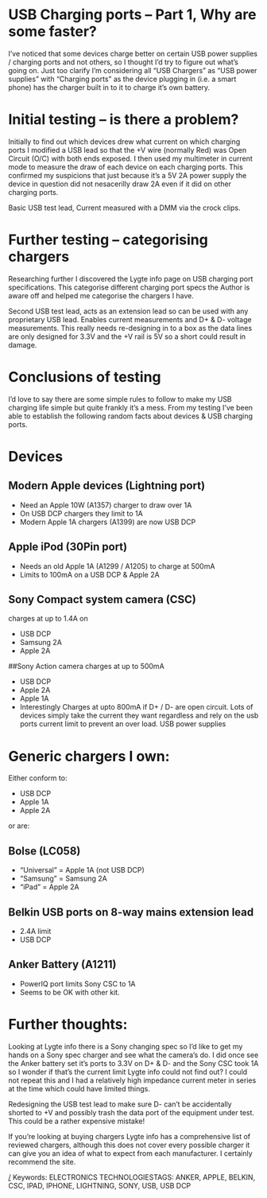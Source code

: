 USB Charging ports – Part 1, Why are some faster?
===
I’ve noticed that some devices charge better on certain USB power supplies / charging ports and not others, so I thought I’d try to figure out what’s going on. Just too clarify I’m considering all “USB Chargers” as “USB power supplies” with “Charging ports” as the device plugging in (i.e. a smart phone) has the charger built in to it to charge it’s own battery.

# Initial testing – is there a problem?
Initially to find out which devices drew what current on which charging ports I modified a USB lead so that the +V wire (normally Red) was Open Circuit (O/C) with both ends exposed. I then used my multimeter in current mode to measure the draw of each device on each charging ports. This confirmed my suspicions that just because it’s a 5V 2A power supply the device in question did not nesacerilly draw 2A even if it did on other charging ports.


Basic USB test lead, Current measured with a DMM via the crock clips.

# Further testing – categorising chargers
Researching further I discovered the Lygte info page on USB charging port specifications. This categorise different charging port specs the Author is aware off and helped me categorise the chargers I have.

Second USB test lead, acts as an extension lead so can be used with any proprietary USB lead. Enables current measurements and D+ & D- voltage measurements. This really needs re-designing in to a box as the data lines are only designed for 3.3V and the +V rail is 5V so a short could result in damage.

# Conclusions of testing
I’d love to say there are some simple rules to follow to make my USB charging life simple but quite frankly it’s a mess. From my testing I’ve been able to establish the following random facts about devices & USB charging ports.

# Devices

## Modern Apple devices (Lightning port)
* Need an Apple 10W (A1357) charger to draw over 1A
* On USB DCP chargers they limit to 1A
* Modern Apple 1A chargers (A1399) are now USB DCP

## Apple iPod (30Pin port)
* Needs an old Apple 1A (A1299 / A1205) to charge at 500mA
* Limits to 100mA on a USB DCP & Apple 2A

## Sony Compact system camera (CSC)
charges at up to 1.4A on 
* USB DCP
* Samsung 2A
* Apple 2A

##Sony Action camera
charges at up to 500mA
* USB DCP
* Apple 2A
* Apple 1A
* Interestingly Charges at upto 800mA if D+ / D- are open circuit.
Lots of devices simply take the current they want regardless and rely on the usb ports current limit to prevent an over load.
USB power supplies

# Generic chargers I own:
Either conform to:
* USB DCP
* Apple 1A
* Apple 2A

or are:

## Bolse (LC058)
* “Universal” = Apple 1A (not USB DCP)
* “Samsung” = Samsung 2A
* “iPad” = Apple 2A

## Belkin USB ports on 8-way mains extension lead
* 2.4A limit
* USB DCP

## Anker Battery (A1211)
* PowerIQ port limits Sony CSC to 1A
* Seems to be OK with other kit.

# Further thoughts:
Looking at Lygte info there is a Sony changing spec so I’d like to get my hands on a Sony spec charger and see what the camera’s do. I did once see the Anker battery set it’s ports to 3.3V on D+ & D- and the Sony CSC took 1A so I wonder if that’s the current limit Lygte info could not find out? I could not repeat this and I had a relatively high impedance current meter in series at the time which could have limited things.

Redesigning the USB test lead to make sure D- can’t be accidentally shorted to +V and possibly trash the data port of the equipment under test. This could be a rather expensive mistake!

If you’re looking at buying chargers Lygte info has a comprehensive list of reviewed chargers, although this does not cover every possible charger it can give you an idea of what to expect from each manufacturer. I certainly recommend the site.

[/](/)
Keywords: ELECTRONICS TECHNOLOGIESTAGS: ANKER, APPLE, BELKIN, CSC, IPAD, IPHONE, LIGHTNING, SONY, USB, USB DCP